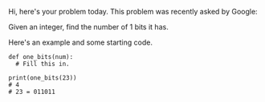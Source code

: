 Hi, here's your problem today. This problem was recently asked by Google:

Given an integer, find the number of 1 bits it has.

Here's an example and some starting code.
```
def one_bits(num):
  # Fill this in.

print(one_bits(23))
# 4
# 23 = 011011
```
